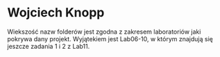 # Wojciech Knopp

Wiekszość nazw folderów jest zgodna z zakresem laboratoriów jaki pokrywa dany projekt.
Wyjątekiem jest Lab06-10, w którym znajdują się jeszcze zadania 1 i 2 z Lab11.
